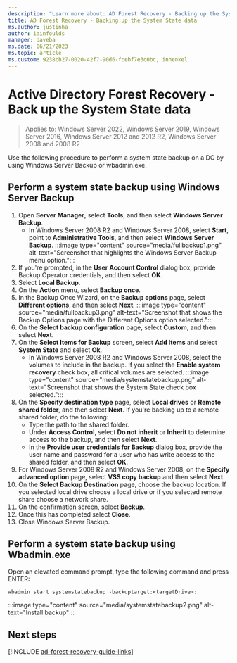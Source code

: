 ```yaml
---
description: "Learn more about: AD Forest Recovery - Backing up the System State data"
title: AD Forest Recovery - Backing up the System State data
ms.author: justinha
author: iainfoulds
manager: daveba
ms.date: 06/21/2023
ms.topic: article
ms.custom: 9238cb27-0020-42f7-90d6-fcebf7e3c0bc, inhenkel
---
```


# Active Directory Forest Recovery - Back up the System State data

>Applies to: Windows Server 2022, Windows Server 2019, Windows Server 2016, Windows Server 2012 and 2012 R2, Windows Server 2008 and 2008 R2

Use the following procedure to perform a system state backup on a DC by using Windows Server Backup or wbadmin.exe.

## Perform a system state backup using Windows Server Backup

1. Open **Server Manager**, select **Tools**, and then select **Windows Server Backup**.
   - In Windows Server 2008 R2 and Windows Server 2008, select **Start**, point to **Administrative Tools**, and then select **Windows Server Backup**.
   :::image type="content" source="media/fullbackup1.png" alt-text="Screenshot that highlights the Windows Server Backup menu option.":::
1. If you're prompted, in the **User Account Control** dialog box, provide Backup Operator credentials, and then select **OK**.
1. Select **Local Backup**.
1. On the **Action** menu, select **Backup once**.
1. In the Backup Once Wizard, on the **Backup options** page, select **Different options**, and then select **Next**.
    :::image type="content" source="media/fullbackup3.png" alt-text="Screenshot that shows the Backup Options page with the Different Options option selected.":::
1. On the **Select backup configuration** page, select **Custom**, and then select **Next**.
1. On the **Select Items for Backup** screen, select **Add Items** and select **System State** and select **Ok**.
   - In Windows Server 2008 R2 and Windows Server 2008, select the volumes to include in the backup. If you select the **Enable system recovery** check box, all critical volumes are selected.
    :::image type="content" source="media/systemstatebackup.png" alt-text="Screenshot that shows the System State check box selected.":::
1. On the **Specify destination type** page, select **Local drives** or **Remote shared folder**, and then select **Next**.  If you're backing up to a remote shared folder, do the following:
   - Type the path to the shared folder.
   - Under **Access Control**, select **Do not inherit** or **Inherit** to determine access to the backup, and then select **Next**.
   - In the **Provide user credentials for Backup** dialog box, provide the user name and password for a user who has write access to the shared folder, and then select **OK**.
1. For Windows Server 2008 R2 and Windows Server 2008, on the **Specify advanced option** page, select **VSS copy backup** and then select **Next**.
1. On the **Select Backup Destination** page, choose the backup location.  If you selected local drive choose a local drive or if you selected remote share choose a network share.
1. On the confirmation screen, select **Backup**.
1. Once this has completed select **Close**.
1. Close Windows Server Backup.

## Perform a system state backup using Wbadmin.exe

Open an elevated command prompt, type the following command and press ENTER:

   ```cli
   wbadmin start systemstatebackup -backuptarget:<targetDrive>:
   ```

   :::image type="content" source="media/systemstatebackup2.png" alt-text="Install backup":::

## Next steps

[!INCLUDE [ad-forest-recovery-guide-links](includes/ad-forest-recovery-guide-links.md)]
